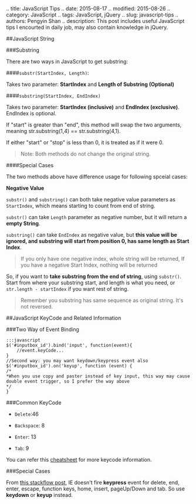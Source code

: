 .. title: JavaScript Tips
.. date: 2015-08-17
.. modified: 2015-08-26
.. category: JavaScript
.. tags: JavaScript, jQuery
.. slug: javascript-tips
.. authors: Pengyin Shan
.. description: This post includes useful JavaScript tips I encourted in daily job, may also contain knowledge in jQuery.

##JavaScript String

###Substring

There are two ways in JavaScript to get substring:

####`substr(StartIndex, Length)`:

Takes two parameter: **StartIndex** and **Length of Substring (Optional)**

####`substring(StartIndex, EndIndex)`

Takes two parameter: **StartIndex (inclusive)** and **EndIndex (exclusive)**. EndIndex is optional.

If "start" is greater than "end", this method will swap the two arguments, meaning str.substring(1,4) == str.substring(4,1).

If either "start" or "stop" is less than 0, it is treated as if it were 0.

> Note: Both methods do not change the original string.

####Special Cases

The two methods above have difference usage for following spceial cases:

**Negative Value**

`substr()` and `substring()` can both take negative value parameters as `StartIndex`, which means starting to count from end of string.

`substr()` can take `Length` parameter as negative number, but it will return a **empty String**.

`substring()` can take `EndIndex` as negative value, but **this value will be ignored, and substring will start from position 0, has same length as Start Index**.
>If you only have one negative index, whole string will be returned, If you have a negative Start Index, nothing will be returned

So, if you want to **take substring from the end of string**, using `substr()`. Start from where your substring start, and length is what you need, or `str.length - startIndex` if you want rest of string.
>Remember you substring has same sequence as original string. It's not reversed.

##JavaScript KeyCode and Related Information

###Two Way of Event Binding

    :::javascript
    $('#inputbox_id').bind('input', function(event){
        //event.keyCode...
    }
    //Second way: you may want keydown/keypress event also
    $('#inputbox_id').on('keyup', function (event) {
    /*
    *When you use copy and paster instead of key input, this way may cause double event trigger, so I prefer the way above
    */
    }

###Common KeyCode

- `Delete`:46

- `Backspace`: 8

- `Enter`: 13

- `Tab`: 9

You can refer this <a href="http://www.cambiaresearch.com/articles/15/javascript-char-codes-key-codes">cheatsheet</a> for more keycode information.

###Special Cases

From <a href="http://stackoverflow.com/questions/4084715/javascript-e-keycode-doesnt-catch-backspace-del-in-ie">this stackflow post</a>, IE doesn't fire **keypress** event for delete, end, enter, escape, function keys, home, insert, pageUp/Down and tab. So use **keydown** or **keyup** instead.